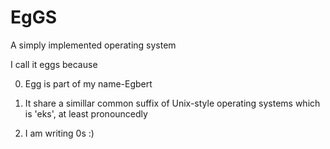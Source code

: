 EgGS
====

A simply implemented operating system


I call it eggs because

0. Egg is part of my name-Egbert

1. It share a simillar common suffix of Unix-style operating systems which is 'eks', at least pronouncedly

2. I am writing 0s :)


